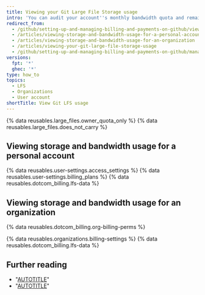 ```yaml
---
title: Viewing your Git Large File Storage usage
intro: 'You can audit your account''s monthly bandwidth quota and remaining storage for {% data variables.large_files.product_name_short %}.'
redirect_from:
  - /github/setting-up-and-managing-billing-and-payments-on-github/viewing-your-git-large-file-storage-usage
  - /articles/viewing-storage-and-bandwidth-usage-for-a-personal-account
  - /articles/viewing-storage-and-bandwidth-usage-for-an-organization
  - /articles/viewing-your-git-large-file-storage-usage
  - /github/setting-up-and-managing-billing-and-payments-on-github/managing-billing-for-git-large-file-storage/viewing-your-git-large-file-storage-usage
versions:
  fpt: '*'
  ghec: '*'
type: how_to
topics:
  - LFS
  - Organizations
  - User account
shortTitle: View Git LFS usage
---
```

{% data reusables.large_files.owner_quota_only %} {% data reusables.large_files.does_not_carry %}

## Viewing storage and bandwidth usage for a personal account

{% data reusables.user-settings.access_settings %}
{% data reusables.user-settings.billing_plans %}
{% data reusables.dotcom_billing.lfs-data %}

## Viewing storage and bandwidth usage for an organization

{% data reusables.dotcom_billing.org-billing-perms %}

{% data reusables.organizations.billing-settings %}
{% data reusables.dotcom_billing.lfs-data %}

## Further reading

- "[AUTOTITLE](/repositories/working-with-files/managing-large-files/about-storage-and-bandwidth-usage)"
- "[AUTOTITLE](/billing/managing-billing-for-git-large-file-storage/upgrading-git-large-file-storage)"
